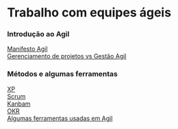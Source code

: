 # Trabalho com equipes ágeis

### Introdução ao Agil
[Manifesto Agil](/Arquivos/Conteudo/1%20-%20Principio%20de%20desenvolvimento%20de%20software/1.2.1%20manifesto%20Agil.md)<br>
[Gerenciamento de projetos vs Gestão Agil](/Arquivos/Conteudo/1%20-%20Principio%20de%20desenvolvimento%20de%20software/1.2.2%20Gerenciamento%20vs%20gestao%20agil.md)

### Métodos e algumas ferramentas 
[XP](/Arquivos/Conteudo/1%20-%20Principio%20de%20desenvolvimento%20de%20software/1.2.3%20XP.md)<br>
[Scrum](/Arquivos/Conteudo/1%20-%20Principio%20de%20desenvolvimento%20de%20software/1.2.4%20Scrum.md)<br>
[Kanbam](/Arquivos/Conteudo/1%20-%20Principio%20de%20desenvolvimento%20de%20software/1.2.5%20Kanbam.md)<br>
[OKR](/Arquivos/Conteudo/1%20-%20Principio%20de%20desenvolvimento%20de%20software/1.2.6%20OKR.md)<br>
[Algumas ferramentas usadas em Agil](/Arquivos/Conteudo/1%20-%20Principio%20de%20desenvolvimento%20de%20software/1.2.7%20Algumas%20ferramentas%20e%20softwares.md)